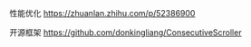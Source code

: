性能优化
https://zhuanlan.zhihu.com/p/52386900

开源框架
https://github.com/donkingliang/ConsecutiveScroller
